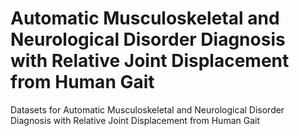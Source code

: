 # Automatic Musculoskeletal and Neurological Disorder Diagnosis with Relative Joint Displacement from Human Gait
Datasets for Automatic Musculoskeletal and Neurological Disorder Diagnosis with Relative Joint Displacement from Human Gait
